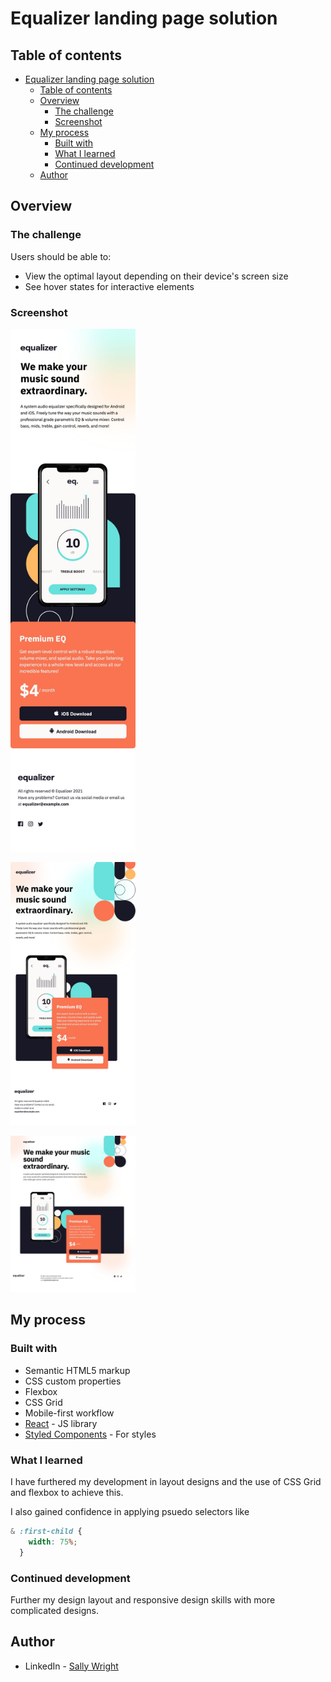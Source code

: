 # Equalizer landing page solution

## Table of contents

- [Equalizer landing page solution](#equalizer-landing-page-solution)
  - [Table of contents](#table-of-contents)
  - [Overview](#overview)
    - [The challenge](#the-challenge)
    - [Screenshot](#screenshot)
  - [My process](#my-process)
    - [Built with](#built-with)
    - [What I learned](#what-i-learned)
    - [Continued development](#continued-development)
  - [Author](#author)

## Overview

### The challenge

Users should be able to:

- View the optimal layout depending on their device's screen size
- See hover states for interactive elements

### Screenshot

<img src ="./src/assets/mobileMydesign.png"
alt="Mobile design" 
width="200"/>

<img src ="./src/assets/tabletMydesign.png"
alt="Tablet design" 
width="200"/>

<img src ="./src/assets/DesktopMydesign.png"
alt="Desktop design" 
width="200"/>


## My process

### Built with

- Semantic HTML5 markup
- CSS custom properties
- Flexbox
- CSS Grid
- Mobile-first workflow
- [React](https://reactjs.org/) - JS library
- [Styled Components](https://styled-components.com/) - For styles


### What I learned

I have furthered my development in layout designs and the use of CSS Grid and flexbox to achieve this.

I also gained confidence  in applying psuedo selectors like 


```css
& :first-child {
    width: 75%;
  }
```

### Continued development

Further my design layout and responsive design skills with more complicated designs.


## Author

- LinkedIn - [Sally Wright](https://www.linkedin.com/in/sally-wright-411b541a0/)
